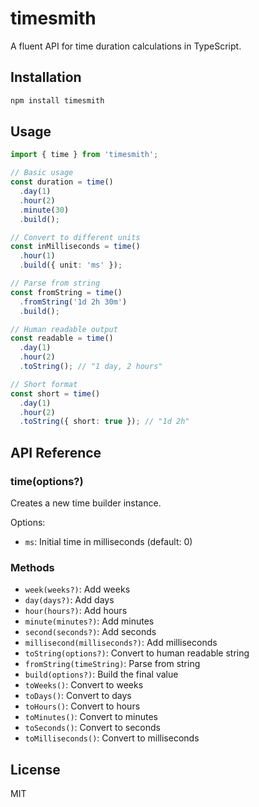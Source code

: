 # timesmith

A fluent API for time duration calculations in TypeScript.

## Installation

```bash
npm install timesmith
```

## Usage

```typescript
import { time } from 'timesmith';

// Basic usage
const duration = time()
  .day(1)
  .hour(2)
  .minute(30)
  .build();

// Convert to different units
const inMilliseconds = time()
  .hour(1)
  .build({ unit: 'ms' });

// Parse from string
const fromString = time()
  .fromString('1d 2h 30m')
  .build();

// Human readable output
const readable = time()
  .day(1)
  .hour(2)
  .toString(); // "1 day, 2 hours"

// Short format
const short = time()
  .day(1)
  .hour(2)
  .toString({ short: true }); // "1d 2h"
```

## API Reference

### time(options?)

Creates a new time builder instance.

Options:
- `ms`: Initial time in milliseconds (default: 0)

### Methods

- `week(weeks?)`: Add weeks
- `day(days?)`: Add days
- `hour(hours?)`: Add hours
- `minute(minutes?)`: Add minutes
- `second(seconds?)`: Add seconds
- `millisecond(milliseconds?)`: Add milliseconds
- `toString(options?)`: Convert to human readable string
- `fromString(timeString)`: Parse from string
- `build(options?)`: Build the final value
- `toWeeks()`: Convert to weeks
- `toDays()`: Convert to days
- `toHours()`: Convert to hours
- `toMinutes()`: Convert to minutes
- `toSeconds()`: Convert to seconds
- `toMilliseconds()`: Convert to milliseconds

## License

MIT
